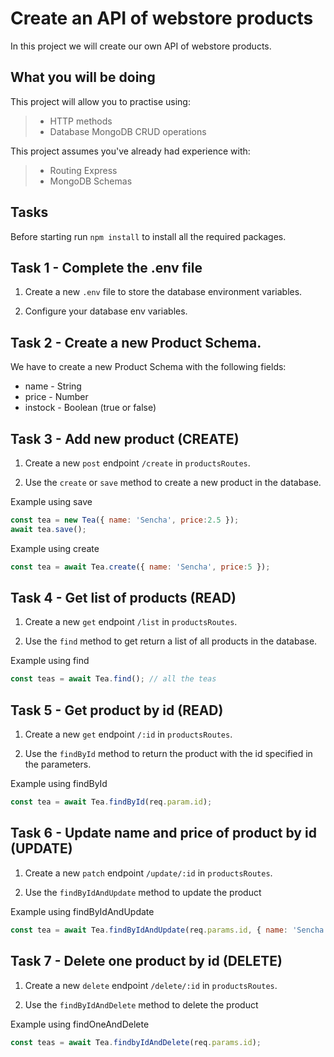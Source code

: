 # Create an API of webstore products 

In this project we will create our own API of webstore products. 

## What you will be doing

This project will allow you to practise using:

> - HTTP methods
> - Database MongoDB CRUD operations

This project assumes you've already had experience with:

> - Routing Express
> - MongoDB Schemas

## Tasks

Before starting run `npm install` to install all the required packages. 


## Task 1 - Complete the .env file

1. Create a new `.env` file to store the database environment variables.
   
2. Configure your database env variables. 


## Task 2 - Create a new Product Schema. 

We have to create a new Product Schema with the following fields: 

- name - String 
- price - Number
- instock - Boolean (true or false)


## Task 3 - Add new product  (CREATE)

  1. Create a new `post` endpoint `/create` in `productsRoutes`. 

  2. Use the `create` or  `save` method to create a new product in the database. 

Example using save

 ```javascript
const tea = new Tea({ name: 'Sencha', price:2.5 });
await tea.save();
   ```

Example using create

 ```javascript
const tea = await Tea.create({ name: 'Sencha', price:5 });
   ```

## Task 4 - Get list of products  (READ)
  1. Create a new `get` endpoint `/list` in `productsRoutes`. 

  2. Use the `find` method to get return a list of all products in the database. 

Example using find

 ```javascript
const teas = await Tea.find(); // all the teas
   ```

## Task 5 - Get product by id (READ)
  1. Create a new `get` endpoint `/:id` in `productsRoutes`. 

  2. Use the `findById` method to return the product with the id specified in the parameters. 

Example using findById

 ```javascript
const tea = await Tea.findById(req.param.id);
   ```


## Task 6 - Update name and price of product by id (UPDATE)
  1. Create a new `patch` endpoint `/update/:id` in `productsRoutes`. 

  2. Use the `findByIdAndUpdate` method to update the product 

Example using findByIdAndUpdate 

 ```javascript
const tea = await Tea.findByIdAndUpdate(req.params.id, { name: 'Sencha Green Tea', price:5 },{new:true});
   ```

## Task 7 - Delete one product by id  (DELETE)
  1. Create a new `delete` endpoint `/delete/:id` in `productsRoutes`. 

  2. Use the `findByIdAndDelete` method to delete the product 

Example using findOneAndDelete 

 ```javascript
const teas = await Tea.findbyIdAndDelete(req.params.id);
   ```








